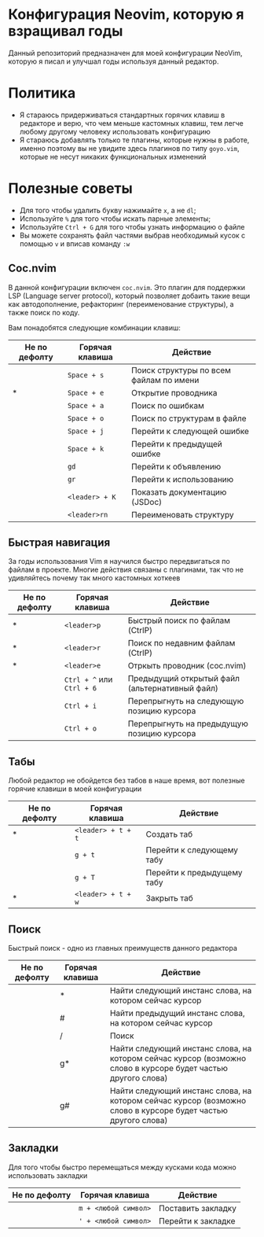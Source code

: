 # Конфигурация Neovim, которую я взращивал годы
Данный репозиторий предназначен для моей конфигурации NeoVim, которую я писал и улучшал годы используя данный редактор.

# Политика
* Я стараюсь придерживаться стандартных горячих клавиш в редакторе и верю, что чем меньше кастомных клавиш, тем легче любому другому человеку использовать конфигурацию
* Я стараюсь добавлять только те плагины, которые нужны в работе, именно поэтому вы не увидите здесь плагинов по типу `goyo.vim`, которые не несут никаких функциональных изменений

# Полезные советы

* Для того чтобы удалить букву нажимайте `x`, а не `dl`;
* Используйте `%` для того чтобы искать парные элементы;
* Используйте `Ctrl + G` для того чтобы узнать информацию о файле
* Вы можете сохранять файл частями выбрав необходимый кусок с помощью `v` и вписав команду `:w`

## Сoc.nvim
В данной конфигурации включен `coc.nvim`. Это плагин для поддержки LSP (Language server protocol), который позволяет добаить такие вещи как автодополнение, рефакторинг (переименование структуры), а также поиск по коду.

Вам понадобятся следующие комбинации клавиш:

| Не по дефолту	| Горячая клавиша | Действие                                |
|---------------|-----------------|-----------------------------------------|
|               | `Space + s`     | Поиск структуры по всем файлам по имени |
| *             | `Space + e`     | Открытие проводника                     |
|				        | `Space + a`     | Поиск по ошибкам                        |
|				        | `Space + o`     | Поиск по структурам в файле             |
|				        | `Space + j`     | Перейти к следующей ошибке              |
|				        | `Space + k`     | Перейти к предыдущей ошибке             |
|				        | `gd`            | Перейти к объявлению                    |
|				        | `gr`            | Перейти к использованию                 |
|				        | `<leader> + K`  | Показать документацию (JSDoc)           |
|				        | `<leader>rn`    | Переименовать структуру                 |

## Быстрая навигация
За годы использования Vim я научился быстро передвигаться по файлам в проекте. Многие действия связаны с плагинами, так что не удивляйтесь почему так много кастомных хоткеев

| Не по дефолту | Горячая клавиша           | Действие                                       |
|-------------- |---------------------------|------------------------------------------------|
| *             | `<leader>p`               | Быстрый поиск по файлам (CtrlP)                |
| *             | `<leader>r`               | Поиск по недавним файлам (CtrlP)               |
| *             | `<leader>e`               | Отркыть проводник (coc.nvim)                   |
|               | `Ctrl + ^` или `Ctrl + 6` | Предыдущий открытый файл (альтернативный файл) |
|               | `Ctrl + i`                | Перепрыгнуть на следующую позицию курсора      |
|               | `Ctrl + o`                | Перепрыгнуть на предыдущую позицию курсора     |

## Табы
Любой редактор не обойдется без табов в наше время, вот полезные горячие клавиши в моей конфигурации

| Не по дефолту | Горячая клавиша    | Действие                   |
|--------------|--------------------|----------------------------|
| *            | `<leader> + t + t` | Создать таб                |
|              | `g + t`            | Перейти к следующему табу  |
|              | `g + T`            | Перейти к предыдущему табу |
| *            | `<leader> + t + w` | Закрыть таб                |

## Поиск
Быстрый поиск - одно из главных преимуществ данного редактора

| Не по дефолту | Горячая клавиша | Действие                                                                                                      |
|---------------|-----------------|---------------------------------------------------------------------------------------------------------------|
|               | *               | Найти следующий инстанс слова, на котором сейчас курсор                                                       |
|               | #               | Найти предыдущий инстанс слова, на котором сейчас курсор                                                      |
|               | /               | Поиск                                                                                                         |
|               | g*              | Найти следующий инстанс слова, на котором сейчас курсор (возможно слово в курсоре будет частью другого слова) |
|               | g#              | Найти следующий инстанс слова, на котором сейчас курсор (возможно слово в курсоре будет частью другого слова) |

## Закладки
Для того чтобы быстро перемещаться между кусками кода можно использовать закладки

| Не по дефолту | Горячая клавиша      | Действие           |
|---------------|----------------------|--------------------|
|               | `m + <любой символ>` | Поставить закладку |
|               | `' + <любой символ>` | Перейти к закладке |

